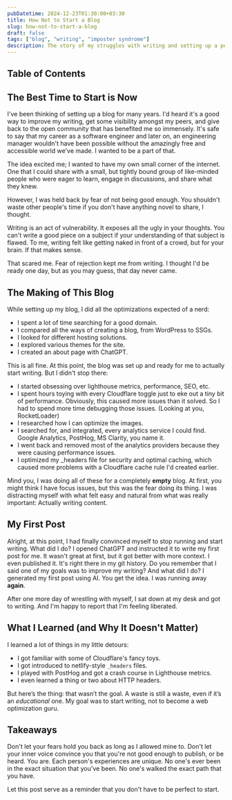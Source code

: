 ```yaml
---
pubDatetime: 2024-12-23T01:30:00+03:30
title: How Not to Start a Blog
slug: how-not-to-start-a-blog
draft: false
tags: ["blog", "writing", "imposter syndrome"]
description: The story of my struggles with writing and setting up a personal blog.
---
```


## Table of Contents

## The Best Time to Start is Now

I've been thinking of setting up a blog for many years. I'd heard it's a good way to improve my writing, get some visibility amongst my peers, and give back to the open community that has benefited me so immensely.
It's safe to say that my career as a software engineer and later on, an engineering manager wouldn't have been possible without the amazingly free and accessible world we've made. I wanted to be a part of that.

The idea excited me; I wanted to have my own small corner of the internet. One that I could share with a small, but tightly bound group of like-minded people who were eager to learn, engage in discussions, and share what they knew.

However, I was held back by fear of not being good enough. You shouldn't waste other people's time if you don't have anything novel to share, I thought.

Writing is an act of vulnerability. It exposes all the ugly in your thoughts. You can't write a good piece on a subject if your understanding of that subject is flawed. To me, writing felt like getting naked in front of a crowd, but for your brain. If that makes sense.

That scared me. Fear of rejection kept me from writing. I thought I'd be ready one day, but as you may guess, that day never came.

## The Making of This Blog

While setting up my blog, I did all the optimizations expected of a nerd:

- I spent a lot of time searching for a good domain.
- I compared all the ways of creating a blog, from WordPress to SSGs.
- I looked for different hosting solutions.
- I explored various themes for the site.
- I created an about page with ChatGPT.

This is all fine. At this point, the blog was set up and ready for me to actually start writing. But I didn't stop there:

- I started obsessing over lighthouse metrics, performance, SEO, etc.
- I spent hours toying with every Cloudflare toggle just to eke out a tiny bit of performance. Obviously, this caused more issues than it solved. So I had to spend more time debugging those issues. (Looking at you, RocketLoader)
- I researched how I can optimize the images.
- I searched for, and integrated, every analytics service I could find. Google Analytics, PostHog, MS Clarity, you name it.
- I went back and removed most of the analytics providers because they were causing performance issues.
- I optimized my _headers file for security and optimal caching, which caused more problems with a Cloudflare cache rule I'd created earlier.

Mind you, I was doing all of these for a completely **empty** blog. At first, you might think I have focus issues, but this was the fear doing its thing. I was distracting myself with what felt easy and natural from what was really important: Actually writing content.

## My First Post

Alright, at this point, I had finally convinced myself to stop running and start writing. What did I do? I opened ChatGPT and instructed it to write my first post for me. It wasn't great at first, but it got better with more context. I even published it. It's right there in my git history.
Do you remember that I said one of my goals was to improve my writing? And what did I do? I generated my first post using AI. You get the idea. I was running away **again**.

After one more day of wrestling with myself, I sat down at my desk and got to writing. And I'm happy to report that I'm feeling liberated.

## What I Learned (and Why It Doesn't Matter)

I learned a lot of things in my little detours:

- I got familiar with some of Cloudflare's fancy toys.
- I got introduced to netlify-style `_headers` files.
- I played with PostHog and got a crash course in Lighthouse metrics.
- I even learned a thing or two about HTTP headers.

But here’s the thing: that wasn’t the goal. A waste is still a waste, even if it’s an _educational_ one. My goal was to start writing, not to become a web optimization guru.

## Takeaways

Don't let your fears hold you back as long as I allowed mine to. Don't let your inner voice convince you that you're not good enough to publish, or be heard. You are. Each person's experiences are unique. No one's ever been in the exact situation that you've been. No one's walked the exact path that you have.

Let this post serve as a reminder that you don't have to be perfect to start.
